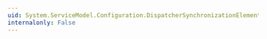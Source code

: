 ```yaml
---
uid: System.ServiceModel.Configuration.DispatcherSynchronizationElement.MaxPendingReceives
internalonly: False
---
```

